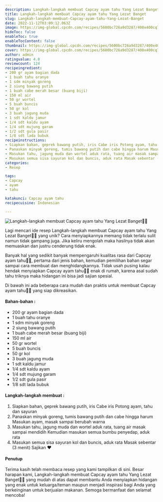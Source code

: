 ```yaml
---
description: Langkah-langkah membuat Capcay ayam tahu Yang Lezat Banget"
title: Langkah-langkah membuat Capcay ayam tahu Yang Lezat Banget
slug: Langkah-langkah-membuat-Capcay-ayam-tahu-Yang-Lezat-Banget
date: 2022-11-12T03:09:12.063Z
image: https://img-global.cpcdn.com/recipes/5600bc726a9d3287/400x400cq70/photo.jpg
hideToc: false
enableToc: true
enableTocContent: false
thumbnail: https://img-global.cpcdn.com/recipes/5600bc726a9d3287/400x400cq70/photo.jpg
cover: https://img-global.cpcdn.com/recipes/5600bc726a9d3287/400x400cq70/photo.jpg
author: admin
ratingvalue: 4.8
reviewcount: 124
recipeingredient:
- 200 gr ayam bagian dada
- 1 buah tahu oranye
- 1 sdm minyak goreng
- 2 siung bawang putih
- 1 buah cabe merah besar (buang biji)
- 150 ml air
- 50 gr wortel
- 5 buah buncis
- 50 gr kol
- 3 buah jagung muda
- 1 sdt kaldu jamur
- 1/4 sdt kaldu ayam
- 1/4 sdt mujung garam
- 1/2 sdt gula pasir
- 1/8 sdt lada bubuk
recipeinstructions:
- Siapkan bahan, geprek bawang putih, iris Cabe iris Potong ayam, tahu dan sayuran
- Panaskan minyak goreng, tumis bawang putih dan cabe hingga harum Masukan ayam, masak sampai berubah warna
- Masukan tahu, jagung muda dan wortel aduk rata, tuang air masak sampai mendidih Kemudian masukan semua bumbu penyedap, aduk rata
- Masukan semua sisa sayuran kol dan buncis, aduk rata Masak sebentar (3 menit) Sajikan ❤️
categories:
- Resep

tags:
- Capcay
- ayam
- tahu

katakunci: Capcay ayam tahu
recipecuisine: Indonesian

---
```


![Langkah-langkah membuat Capcay ayam tahu Yang Lezat Banget👩‍🍳](https://img-global.cpcdn.com/recipes/5600bc726a9d3287/400x400cq70/photo.jpg)

Lagi mencari ide resep Langkah-langkah membuat Capcay ayam tahu Yang Lezat Banget👩‍🍳 yang unik? Cara menyiapkannya memang tidak terlalu sulit namun tidak gampang juga. Jika keliru mengolah maka hasilnya tidak akan memuaskan dan justru cenderung tidak enak.

Banyak hal yang sedikit banyak mempengaruhi kualitas rasa dari Capcay ayam tahu👩‍🍳, pertama dari jenis bahan, kemudian pemilihan bahan segar sampai cara membuat dan menghidangkannya. Tidak usah pusing kalau hendak menyiapkan Capcay ayam tahu👩‍🍳 enak di rumah, karena asal sudah tahu triknya maka hidangan ini bisa jadi sajian spesial.

Di bawah ini ada beberapa cara mudah dan praktis untuk membuat Capcay ayam tahu👩‍🍳 yang siap dikreasikan.

<!--inarticleads1-->

#### Bahan-bahan :

- 200 gr ayam bagian dada
- 1 buah tahu oranye
- 1 sdm minyak goreng
- 2 siung bawang putih
- 1 buah cabe merah besar (buang biji)
- 150 ml air
- 50 gr wortel
- 5 buah buncis
- 50 gr kol
- 3 buah jagung muda
- 1 sdt kaldu jamur
- 1/4 sdt kaldu ayam
- 1/4 sdt mujung garam
- 1/2 sdt gula pasir
- 1/8 sdt lada bubuk

<!--inarticleads2-->

#### Langkah-langkah membuat :

1. Siapkan bahan, geprek bawang putih, iris Cabe iris Potong ayam, tahu dan sayuran
1. Panaskan minyak goreng, tumis bawang putih dan cabe hingga harum Masukan ayam, masak sampai berubah warna
1. Masukan tahu, jagung muda dan wortel aduk rata, tuang air masak sampai mendidih Kemudian masukan semua bumbu penyedap, aduk rata
1. Masukan semua sisa sayuran kol dan buncis, aduk rata Masak sebentar (3 menit) Sajikan ❤️

#### Penutup

Terima kasih telah membaca resep yang kami tampilkan di sini. Besar harapan kami, Langkah-langkah membuat Capcay ayam tahu Yang Lezat Banget👩‍🍳 yang mudah di atas dapat membantu Anda menyiapkan hidangan yang enak untuk keluarga/teman maupun menjadi inspirasi bagi Anda yang berkeinginan untuk berjualan makanan. Semoga bermanfaat dan selamat mencoba!
